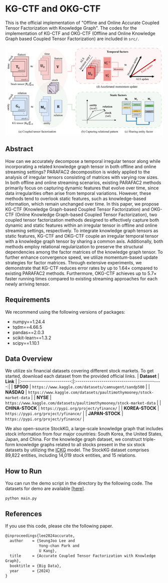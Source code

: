 # KG-CTF and OKG-CTF

This is the official implementation of "Offline and Online Accurate Coupled Tensor Factorization with Knowledge Graph". 
The codes for the implementation of KG-CTF and OKG-CTF (Offline and Online Knowledge Graph based Coupled Tensor Factorization) are included in `src/`.

![Overview](KG-CTF.png)

## Abstract

How can we accurately decompose a temporal irregular tensor along while incorporating a related knowledge graph tensor in both offline and online streaming settings? PARAFAC2 decomposition is widely applied to the analysis of irregular tensors consisting of matrices with varying row sizes. In both offline and online streaming scenarios, existing PARAFAC2 methods primarily focus on capturing dynamic features that evolve over time, since data irregularities often arise from temporal variations. However, these methods tend to overlook static features, such as knowledge-based information, which remain unchanged over time. In this paper, we propose KG-CTF (Knowledge Graph-based Coupled Tensor Factorization) and OKG-CTF (Online Knowledge Graph-based Coupled Tensor Factorization), two coupled tensor factorization methods designed to effectively capture both dynamic and static features within an irregular tensor in offline and online streaming settings, respectively. To integrate knowledge graph tensors as static features, KG-CTF and OKG-CTF couple an irregular temporal tensor with a knowledge graph tensor by sharing a common axis. Additionally, both methods employ relational regularization to preserve the structural dependencies among the factor matrices of the knowledge graph tensor. To further enhance convergence speed, we utilize momentum-based update strategies for factor matrices. Through extensive experiments, we demonstrate that KG-CTF reduces error rates by up to 1.64× compared to existing PARAFAC2 methods. Furthermore, OKG-CTF achieves up to 5.7× faster running times compared to existing streaming approaches for each newly arriving tensor.

## Requirements
We recommend using the following versions of packages:
- numpy==1.24.4
- tqdm==4.66.5
- pandas==2.0.3
- scikit-learn==1.3.2
- scipy==1.10.1

## Data Overview
We utilize six financial datasets covering different stock markets. To get started, download each dataset from the provided official links.
|        **Dataset**        |                  **Link**                   |
|:-------------------------:|:-------------------------------------------:|
|       **SP500**        |           `https://www.kaggle.com/datasets/camnugent/sandp500`           |
|       **NASDAQ**        |           `https://www.kaggle.com/datasets/paultimothymooney/stock-market-data`           |
|       **NYSE**        |           `https://www.kaggle.com/datasets/paultimothymooney/stock-market-data`           |
|       **CHINA-STOCK**        |           `https://pypi.org/project/yfinance/`           |
|       **KOREA-STOCK**        |           `https://pypi.org/project/yfinance/`           |
|       **JAPAN-STOCK**        |           `https://pypi.org/project/yfinance/`           |

We also open-source StockKG, a large-scale knowledge graph that includes stock information from four major countries: South Korea, the United States, Japan, and China. For the knowledge graph dataset, we construct triple-form knowledge graphs related to all stocks present in the six stock datasets by utilizing the [ICKG](https://github.com/xiaohui-victor-li/FinDKG) model. The StockKG dataset comprises 89,822 entities, including 14,019 stock entities, and 15 relations.

## How to Run
You can run the demo script in the directory by the following code. The datasets for demo are available [[here]](https://drive.google.com/file/d/1-6AksJC0c4mHRoihVc_-hjbcF1M15hYZ/view?usp=drive_link).
```
python main.py
```

## References
If you use this code, please cite the following paper.
~~~
@inproceedings{lee2024accurate,
  author    = {SeungJoo Lee and
               Yong-chan Park and
               U Kang},
  title     = {Accurate Coupled Tensor Factorization with Knowledge Graph},
  booktitle = {Big Data},
  year      = {2024}
}
~~~

